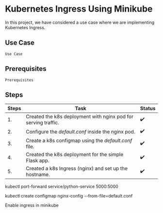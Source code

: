 # Kubernetes Ingress Using Minikube

In this project, we have considered a use case where we are implementing Kubernetes Ingress.

## Use Case
```
Use Case
```

## Prerequisites
```
Prerequisites
```

## Steps
|Steps  |Task                                                              |Status            |
|-------|------------------------------------------------------------------|------------------|
|1.     |Created the k8s deployment with nginx pod for serving traffic.    |:heavy_check_mark:|
|2.     |Configure the *default.conf* inside the nginx pod.                |:heavy_check_mark:|       
|3.     |Create a k8s configmap using the *default.conf* file.             |:heavy_check_mark:|
|4.     |Created the k8s deployment for the simple Flask app.                     |:heavy_check_mark:|
|5.     |Created a k8s Ingress (nginx) and set up the hostname.            |:heavy_check_mark:|

kubectl port-forward service/python-service 5000:5000

kubectl create configmap nginx-config --from-file=default.conf

Enable ingress in minikube
